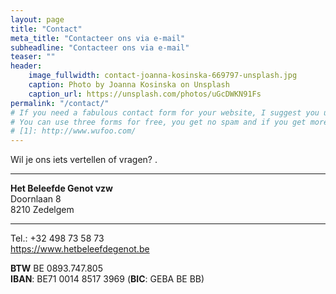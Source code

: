 ```yaml
---
layout: page
title: "Contact"
meta_title: "Contacteer ons via e-mail"
subheadline: "Contacteer ons via e-mail"
teaser: ""
header:
    image_fullwidth: contact-joanna-kosinska-669797-unsplash.jpg
    caption: Photo by Joanna Kosinska on Unsplash
    caption_url: https://unsplash.com/photos/uGcDWKN91Fs
permalink: "/contact/"
# If you need a fabulous contact form for your website, I suggest you use [Wufoo][1].
# You can use three forms for free, you get no spam and if you get more than 100 entries you have to pay.
# [1]: http://www.wufoo.com/
---
```

Wil je ons iets vertellen of vragen? <script src="{{url}}/assets/js/zend_ons_een_email.js"></script>.

---

**Het Beleefde Genot vzw**  
Doornlaan 8  
8210 Zedelgem

---

Tel.: +32 498 73 58 73  
https://www.hetbeleefdegenot.be   
<script src="{{url}}/assets/js/email.js"></script>   
**BTW** BE 0893.747.805  
**IBAN**: BE71 0014 8517 3969  (**BIC**: GEBA BE BB)
